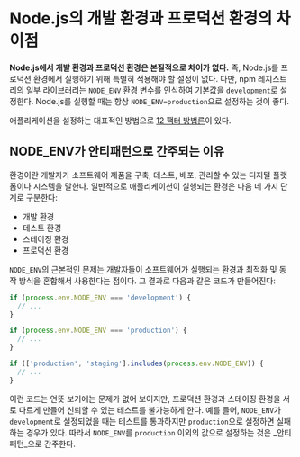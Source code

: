 # Node.js의 개발 환경과 프로덕션 환경의 차이점

**Node.js에서 개발 환경과 프로덕션 환경은 본질적으로 차이가 없다.** 즉, Node.js를 프로덕션 환경에서 실행하기 위해 특별히 적용해야 할 설정이 없다. 다만, npm 레지스트리의 일부 라이브러리는 `NODE_ENV` 환경 변수를 인식하여 기본값을 `development`로 설정한다. Node.js를 실행할 때는 항상 `NODE_ENV=production`으로 설정하는 것이 좋다.

애플리케이션을 설정하는 대표적인 방법으로 [12 팩터 방법론](https://12factor.net/)이 있다.

## NODE_ENV가 안티패턴으로 간주되는 이유

환경이란 개발자가 소프트웨어 제품을 구축, 테스트, 배포, 관리할 수 있는 디지털 플랫폼이나 시스템을 말한다. 일반적으로 애플리케이션이 실행되는 환경은 다음 네 가지 단계로 구분한다:

- 개발 환경
- 테스트 환경
- 스테이징 환경
- 프로덕션 환경

`NODE_ENV`의 근본적인 문제는 개발자들이 소프트웨어가 실행되는 환경과 최적화 및 동작 방식을 혼합해서 사용한다는 점이다. 그 결과로 다음과 같은 코드가 만들어진다:

```javascript
if (process.env.NODE_ENV === 'development') {
  // ...
}

if (process.env.NODE_ENV === 'production') {
  // ...
}

if (['production', 'staging'].includes(process.env.NODE_ENV)) {
  // ...
}
```

이런 코드는 언뜻 보기에는 문제가 없어 보이지만, 프로덕션 환경과 스테이징 환경을 서로 다르게 만들어 신뢰할 수 있는 테스트를 불가능하게 한다. 예를 들어, `NODE_ENV`가 `development`로 설정되었을 때는 테스트를 통과하지만 `production`으로 설정하면 실패하는 경우가 있다. 따라서 `NODE_ENV`를 `production` 이외의 값으로 설정하는 것은 _안티패턴_으로 간주한다.